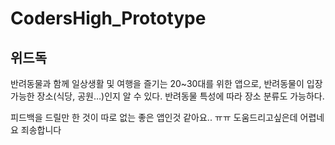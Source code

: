 # CodersHigh_Prototype
## 위드독
반려동물과 함께 일상생활 및 여행을 즐기는 20~30대를 위한 앱으로, 반려동물이 입장 가능한 장소(식당, 공원…)인지 알 수 있다. 반려동물 특성에 따라 장소 분류도 가능하다.
   
   
   
   피드백을 드릴만 한 것이 따로 없는 좋은 앱인것 같아요.. ㅠㅠ 도움드리고싶은데 어렵네요 죄송합니다   
